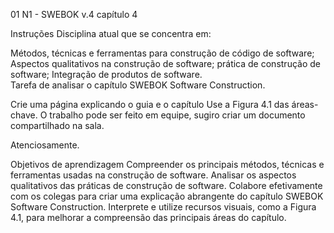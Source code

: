 01 N1 - SWEBOK v.4 capítulo 4

Instruções
Disciplina atual que se concentra em:

Métodos, técnicas e ferramentas para construção de código de software; Aspectos qualitativos na construção de software; prática de construção de software; Integração de produtos de software.  
Tarefa de analisar o capítulo SWEBOK Software Construction.

Crie uma página explicando o guia e o capítulo
Use a Figura 4.1 das áreas-chave.
O trabalho pode ser feito em equipe, sugiro criar um documento compartilhado na sala.

Atenciosamente.

Objetivos de aprendizagem
Compreender os principais métodos, técnicas e ferramentas usadas na construção de software.
Analisar os aspectos qualitativos das práticas de construção de software.
Colabore efetivamente com os colegas para criar uma explicação abrangente do capítulo SWEBOK Software Construction.
Interprete e utilize recursos visuais, como a Figura 4.1, para melhorar a compreensão das principais áreas do capítulo.
